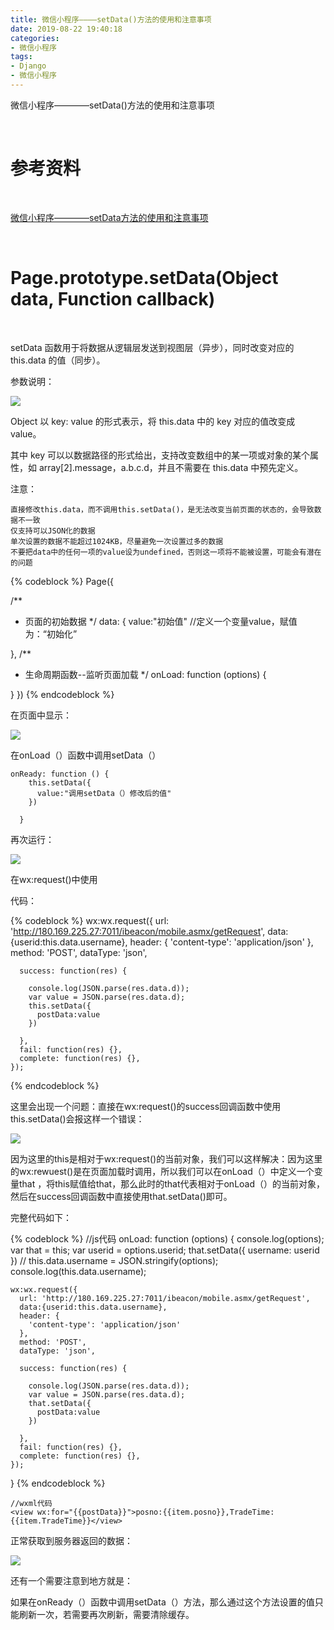 ```yaml
---
title: 微信小程序————setData()方法的使用和注意事项
date: 2019-08-22 19:40:18
categories:
- 微信小程序
tags:
- Django
- 微信小程序
---
```

微信小程序————setData()方法的使用和注意事项

<!-- more -->

<br/>

# 参考资料

<br/>

[微信小程序————setData方法的使用和注意事项](https://benpaodewoniu.github.io/2019/08/23/django16/)

<br/>

# Page.prototype.setData(Object data, Function callback)

<br/>

setData 函数用于将数据从逻辑层发送到视图层（异步），同时改变对应的 this.data 的值（同步）。 

参数说明： 

![](/images/django/14_0.png)

Object 以 key: value 的形式表示，将 this.data 中的 key 对应的值改变成 value。

其中 key 可以以数据路径的形式给出，支持改变数组中的某一项或对象的某个属性，如 array[2].message，a.b.c.d，并且不需要在 this.data 中预先定义。

注意：

	直接修改this.data，而不调用this.setData()，是无法改变当前页面的状态的，会导致数据不一致
	仅支持可以JSON化的数据
	单次设置的数据不能超过1024KB，尽量避免一次设置过多的数据
	不要把data中的任何一项的value设为undefined，否则这一项将不能被设置，可能会有潜在的问题

{% codeblock %}
Page({

  /**
   * 页面的初始数据
   */
 data: {
    value:"初始值"    //定义一个变量value，赋值为：“初始化”

  },
   /**
   * 生命周期函数--监听页面加载
   */
  onLoad: function (options) {

  }
  })
{% endcodeblock %}

在页面中显示：

![](/images/django/14_1.png)

在onLoad（）函数中调用setData（）

	onReady: function () {
		this.setData({
		  value:"调用setData（）修改后的值"
		})

	  }
	  
再次运行： 

![](/images/django/14_2.png)

在wx:request()中使用

代码：

{% codeblock %}
wx:wx.request({
      url: 'http://180.169.225.27:7011/ibeacon/mobile.asmx/getRequest',
      data:{userid:this.data.username},
      header: {
        'content-type': 'application/json'
      },
      method: 'POST',
      dataType: 'json',

      success: function(res) {

        console.log(JSON.parse(res.data.d));  
        var value = JSON.parse(res.data.d);
        this.setData({
          postData:value
        })

      },
      fail: function(res) {},
      complete: function(res) {},
    });
{% endcodeblock %}

这里会出现一个问题：直接在wx:request()的success回调函数中使用this.setData()会报这样一个错误：

![](/images/django/14_3.png)

因为这里的this是相对于wx:request()的当前对象，我们可以这样解决：因为这里的wx:rewuest()是在页面加载时调用，所以我们可以在onLoad（）中定义一个变量that ，将this赋值给that，那么此时的that代表相对于onLoad（）的当前对象，然后在success回调函数中直接使用that.setData()即可。

完整代码如下：

{% codeblock %}
//js代码
onLoad: function (options) {
    console.log(options);
    var that = this;
    var userid = options.userid;
    that.setData({
      username: userid
    })
    // this.data.username = JSON.stringify(options);
    console.log(this.data.username);

    wx:wx.request({
      url: 'http://180.169.225.27:7011/ibeacon/mobile.asmx/getRequest',
      data:{userid:this.data.username},
      header: {
        'content-type': 'application/json'
      },
      method: 'POST',
      dataType: 'json',

      success: function(res) {

        console.log(JSON.parse(res.data.d));  
        var value = JSON.parse(res.data.d);
        that.setData({
          postData:value
        })

      },
      fail: function(res) {},
      complete: function(res) {},
    });
  }
{% endcodeblock %}

	//wxml代码
	<view wx:for="{{postData}}">posno:{{item.posno}},TradeTime:{{item.TradeTime}}</view>

正常获取到服务器返回的数据： 

![](/images/django/14_4.png)

还有一个需要注意到地方就是：

如果在onReady（）函数中调用setData（）方法，那么通过这个方法设置的值只能刷新一次，若需要再次刷新，需要清除缓存。
